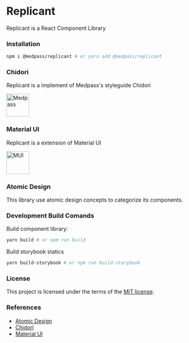# Replicant

Replicant is a React Component Library 

### Installation

```bash
npm i @medpass/replicant # or yarn add @medpass/replicant
```

### Chidori
Replicant is a implement of Medpass's styleguide Chidori

<img src="https://cdn.medpasshmg.com.br/logo_icone.svg" alt="Medpass" width="60"/>

### Material UI
Replicant is a extension of Material UI

<img src="https://material-ui.com/static/images/material-ui-logo.svg" alt="MUI" width="60"/> 

### Atomic Design
This library use atomic design concepts to categorize its components.

### Development Build Comands
Build component library:
```bash
yarn build # or npm run build
```

Build storybook statics
```bash
yarn build-storybook # or npm run build-storybook
```

### License
This project is licensed under the terms of the [MIT license](/LICENSE).

### References
* [Atomic Design](https://github.com/danilowoz/react-atomic-design)
* [Chidori](https://github.com/MedPassBrasil/chidori)
* [Material UI](https://material-ui.com/)
